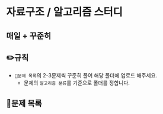 # 자료구조 / 알고리즘 스터디
매일 + 꾸준히 
----
## ✏️**규칙**
* `📃문제 목록`의 2-3문제씩 꾸준히 풀어 해당 폴더에 업로드 해주세요.
   * 문제의 `알고리즘 분류`를 기준으로 폴더를 정합니다.

## 📃**문제 목록**
